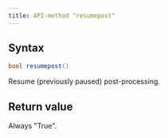 ```yaml
---
title: API-method "resumepost"
---
```

## Syntax
```C#
bool resumepost() 
```

Resume (previously paused) post-processing.

## Return value
Always "True".
